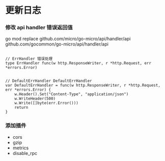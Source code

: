 # 更新日志

### 修改 api handler 错误返回值

go mod replace github.com/micro/go-micro/api/handler/api  github.com/gocommon/go-micro/api/handler/api

```

// ErrHandler 错误处理
type ErrHandler func(w http.ResponseWriter, r *http.Request, err *errors.Error)


// DefaultErrHandler DefaultErrHandler
var DefaultErrHandler = func(w http.ResponseWriter, r *http.Request, err *errors.Error) {
	w.Header().Set("Content-Type", "application/json")
	w.WriteHeader(500)
	w.Write([]byte(err.Error()))
	return
}
```

### 添加插件

- cors
- gzip
- metrics
- disable_rpc